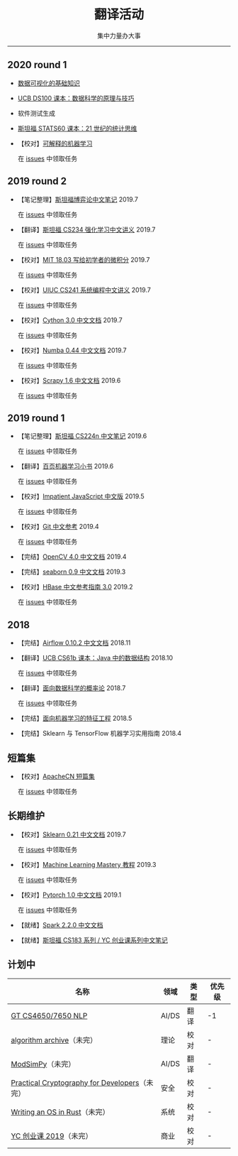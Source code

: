 <h1 align="center">翻译活动</h1>

<p align="center">集中力量办大事</p>

---

## 2020 round 1

+   [数据可视化的基础知识](https://github.com/apachecn/found-data-vis-zh)

+   [UCB DS100 课本：数据科学的原理与技巧](https://github.com/apachecn/ds100-textbook-zh)

+   软件测试生成

+   [斯坦福 STATS60 课本：21 世纪的统计思维](https://github.com/apachecn/stats-thinking-21-zh)

+   【校对】[可解释的机器学习](https://github.com/apachecn/interpretable-ml-book-zh)

    在 [issues](https://github.com/apachecn/interpretable-ml-book-zh/issues/1) 中领取任务

## 2019 round 2


+   【笔记整理】[斯坦福博弈论中文笔记](https://github.com/apachecn/stanford-game-theory-notes-zh) 2019.7
    
    在 [issues](https://github.com/apachecn/stanford-game-theory-notes-zh/issues/1) 中领取任务

+   【翻译】[斯坦福 CS234 强化学习中文讲义](https://github.com/apachecn/stanford-cs234-notes-zh) 2019.7
    
    在 [issues](https://github.com/apachecn/stanford-cs234-notes-zh/issues/1) 中领取任务

+   【校对】[MIT 18.03 写给初学者的微积分](https://github.com/apachecn/calc4b-zh) 2019.7
    
    在 [issues](https://github.com/apachecn/calc4b-zh/issues/1) 中领取任务

+   【校对】[UIUC CS241 系统编程中文讲义](https://github.com/apachecn/uiuc-cs241-notes-zh) 2019.7
    
    在 [issues](https://github.com/apachecn/uiuc-cs241-notes-zh/issues/1) 中领取任务
    
+   【校对】[Cython 3.0 中文文档](https://github.com/apachecn/cython-doc-zh) 2019.7
    
    在 [issues](https://github.com/apachecn/cython-doc-zh/issues/1) 中领取任务
    
+   【校对】[Numba 0.44 中文文档](https://github.com/apachecn/numba-doc-zh) 2019.7
    
    在 [issues](https://github.com/apachecn/numba-doc-zh/issues/1) 中领取任务

+   【校对】[Scrapy 1.6 中文文档](https://github.com/apachecn/scrapy-doc-zh) 2019.6
    
    在 [issues](https://github.com/apachecn/scrapy-doc-zh/issues/1) 中领取任务

## 2019 round 1

+   【笔记整理】[斯坦福 CS224n 中文笔记](https://github.com/apachecn/stanford-cs224n-notes-zh) 2019.6
    
    在 [issues](https://github.com/apachecn/stanford-cs224n-notes-zh/issues/1) 中领取任务

+   【翻译】[百页机器学习小书](https://github.com/apachecn/ml-book-100-zh) 2019.6
    
    在 [issues](https://github.com/apachecn/ml-book-100-zh/issues/1) 中领取任务

+   【校对】[Impatient JavaScript 中文版](https://github.com/apachecn/impatient-js-zh) 2019.5
    
    在 [issues](https://github.com/apachecn/impatient-js-zh/issues/1) 中领取任务

+   【校对】[Git 中文参考](https://github.com/apachecn/git-doc-zh) 2019.4
    
    在 [issues](https://github.com/apachecn/git-doc-zh/issues/1) 中领取任务

+   【完结】[OpenCV 4.0 中文文档](https://github.com/apachecn/opencv-doc-zh) 2019.4

+   【完结】[seaborn 0.9 中文文档](https://github.com/apachecn/seaborn-doc-zh) 2019.3

+   【校对】[HBase 中文参考指南 3.0](https://github.com/apachecn/hbase-doc-zh) 2019.2
    
    在 [issues](https://github.com/apachecn/hbase-doc-zh/issues/1) 中领取任务

## 2018

+   【完结】[Airflow 0.10.2 中文文档](https://github.com/apachecn/airflow-doc-zh) 2018.11

+   【翻译】[UCB CS61b 课本：Java 中的数据结构](https://github.com/apachecn/cs61b-textbook-zh) 2018.10
    
    在 [issues](https://github.com/apachecn/cs61b-textbook-zh/issues/1) 中领取任务

+   【翻译】[面向数据科学的概率论](https://github.com/apachecn/prob140-textbook-zh) 2018.7
    
    在 [issues](https://github.com/apachecn/prob140-textbook-zh/issues/2) 中领取任务

+   【完结】[面向机器学习的特征工程](https://github.com/apachecn/feature-engineering-for-ml-zh) 2018.5
+   【完结】Sklearn 与 TensorFlow 机器学习实用指南 2018.4

## 短篇集

+   【校对】[ApacheCN 短篇集](https://github.com/apachecn/misc-docs-zh)
    
    在 [issues](https://github.com/apachecn/misc-docs-zh/issues/1) 中领取任务

## 长期维护

+   【校对】[Sklearn 0.21 中文文档](https://github.com/apachecn/sklearn-doc-zh) 2019.7
    
    在 [issues](https://github.com/apachecn/sklearn-doc-zh/issues/352) 中领取任务

+   【校对】[Machine Learning Mastery 教程](https://github.com/apachecn/ml-mastery-zh) 2019.3
    
    在 [issues](https://github.com/apachecn/ml-mastery-zh/issues/1) 中领取任务

+   【校对】[Pytorch 1.0 中文文档](https://github.com/apachecn/pytorch-doc-zh) 2019.1
    
    在 [issues](https://github.com/apachecn/pytorch-doc-zh/issues/274) 中领取任务

+   【就绪】[Spark 2.2.0 中文文档](https://github.com/apachecn/spark-doc-zh)

+   【就绪】[斯坦福 CS183 系列 / YC 创业课系列中文笔记](https://github.com/apachecn/stanford-cs183-notes)

## **计划中**

| 名称 | 领域 | 类型 | 优先级 |
| --- | --- | --- | --- |
| [GT CS4650/7650 NLP](https://github.com/jacobeisenstein/gt-nlp-class) | AI/DS | 翻译 | -1 |
| [algorithm archive](https://github.com/algorithm-archivists/algorithm-archive)（未完） | 理论 | 校对 | - |
| [ModSimPy](https://github.com/AllenDowney/ModSimPy)（未完） | AI/DS | 翻译 | - |
| [Practical Cryptography for Developers](https://cryptobook.nakov.com/)（未完） | 安全 | 校对 | - |
| [Writing an OS in Rust](https://os.phil-opp.com/)（未完） | 系统 | 校对 | - |
| [YC 创业课 2019](https://www.startupschool.org/latest)（未完） | 商业 | 校对 | - |
